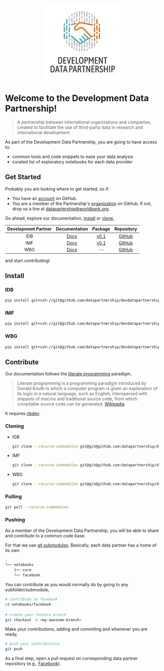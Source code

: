 
<p align="center">
  <img width="250" height="250" src="images/logo.png">
</p>

# Welcome to the Development Data Partnership!

 > A partnership between international organizations and companies, created to facilitate the use of third-party data in research and international development.


As part of the Development Data Partnership, you are going to have access to:

- common tools and code snippets to ease your data analysis
- curated list of exploratory notebooks for each data provider

## Get Started

Probably you are looking where to get started, so if:

- You have an [account](https://github.com/join?ref_cta=Sign+up&ref_loc=header+logged+out&ref_page=%2Fjoin&source=header) on GitHub.
- You are a member of the Partnership's [organization](https://github.com/orgs/datapartnership/people) on GitHub. If not, drop us a line at datapartership@worldbank.org.

Go ahead, explore our documentation, [install](#install) or [clone](#cloning),

| Development Partner | Documentation   | Package       | Repository    |
|:-------------------:|:---------------:|:-------------:|:-------------:|
| IDB                 | [Docs](https://devdatapartnership-idb.herokuapp.com/) | [v0.1](#idb) | [GitHub](https://github.com/datapartnership/devdatapartnership-idb) |
| IMF                 | [Docs](https://devdatapartnership-imf.herokuapp.com/) | [v0.1](#imf) | [GitHub](https://github.com/datapartnership/devdatapartnership-imf) |
| WBG                 | [Docs](https://devdatapartnership.herokuapp.com/) | -- | [GitHub](https://github.com/datapartnership/devdatapartnership) |

and start contributing!

## Install

### IDB 

```sh
pip install git+ssh://git@github.com/datapartnership/devdatapartnership-idb.git@v0.1#egg=ddp
```

### IMF 

```sh
pip install git+ssh://git@github.com/datapartnership/devdatapartnership-imf.git@v0.1#egg=ddp
```

### WBG 

```sh
pip install git+ssh://git@github.com/datapartnership/devdatapartnership.git#egg=ddp
```

###

## Contribute

Our documentation follows the [literate programming](https://en.wikipedia.org/wiki/Literate_programming) paradigm.

> Literate programming is a programming paradigm introduced by Donald Knuth in which a computer program is given an explanation of its logic in a natural language, such as English, interspersed with snippets of macros and traditional source code, from which compilable source code can be generated. [Wikipedia](https://en.wikipedia.org/wiki/Literate_programming) 

It requires [nbdev](https://github.com/fastai/nbdev).

### Cloning

- IDB 

    ```sh
    git clone --recurse-submodules git@git@github.com:datapartnership/devdatapartnership-idb.git
    ```

- IMF 

    ```sh
    git clone --recurse-submodules git@git@github.com:datapartnership/devdatapartnership-imf.git
    ```

- WBG

    ```sh
    git clone --recurse-submodules git@git@github.com:datapartnership/devdatapartnership.git
    ```

### Pulling

```sh
git pull --recurse-submodules
```

### Pushing

As a member of the Development Data Partnership, you will be able to share and contribute to a common code base. 

For that we use [git submodules](https://git-scm.com/book/en/v2/Git-Tools-Submodules). Basically, each data partner has a home of its own

```sh
.
└── notebooks
    ├── core
    └── facebook
```

You can contribute as you would normally do by going to any subfolder/submodule,

```sh
# contribute to facebook
cd notebooks/facebook

# create your feature branch
git checkout -b <my-awesome-branch>
```

Make your contributions, adding and commiting and whenever you are ready,

```sh
# push your contributions
git push
```

As a final step, open a pull request on corresponding data partner repository (e.g., [Facebook](https://github.com/datapartnership/ddp-docs-facebook/pulls)).
